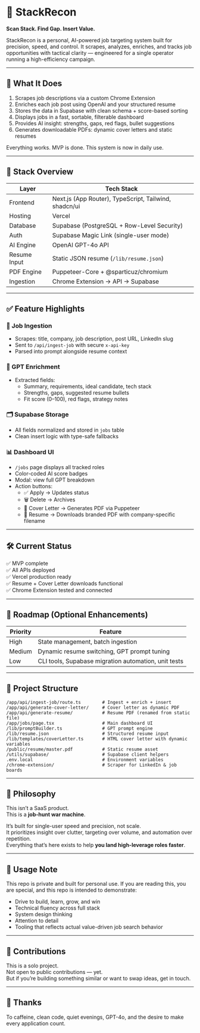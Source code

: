 # 🧠 StackRecon

**Scan Stack. Find Gap. Insert Value.**

StackRecon is a personal, AI-powered job targeting system built for precision, speed, and control. It scrapes, analyzes, enriches, and tracks job opportunities with tactical clarity — engineered for a single operator running a high-efficiency campaign.

---

## 🚀 What It Does

1. Scrapes job descriptions via a custom Chrome Extension
2. Enriches each job post using OpenAI and your structured resume
3. Stores the data in Supabase with clean schema + score-based sorting
4. Displays jobs in a fast, sortable, filterable dashboard
5. Provides AI insight: strengths, gaps, red flags, bullet suggestions
6. Generates downloadable PDFs: dynamic cover letters and static resumes

Everything works. MVP is done. This system is now in daily use.

---

## 🧱 Stack Overview

| Layer        | Tech Stack                                                  |
|--------------|-------------------------------------------------------------|
| Frontend     | Next.js (App Router), TypeScript, Tailwind, shadcn/ui       |
| Hosting      | Vercel                                                      |
| Database     | Supabase (PostgreSQL + Row-Level Security)                  |
| Auth         | Supabase Magic Link (single-user mode)                      |
| AI Engine    | OpenAI GPT-4o API                                           |
| Resume Input | Static JSON resume (`/lib/resume.json`)                     |
| PDF Engine   | Puppeteer-Core + @sparticuz/chromium                        |
| Ingestion    | Chrome Extension → API → Supabase                           |

---

## ✅ Feature Highlights

### 📡 Job Ingestion

- Scrapes: title, company, job description, post URL, LinkedIn slug
- Sent to `/api/ingest-job` with secure `x-api-key`
- Parsed into prompt alongside resume context

### 🧠 GPT Enrichment

- Extracted fields:
  - Summary, requirements, ideal candidate, tech stack
  - Strengths, gaps, suggested resume bullets
  - Fit score (0–100), red flags, strategy notes

### 🗂 Supabase Storage

- All fields normalized and stored in `jobs` table
- Clean insert logic with type-safe fallbacks

### 📊 Dashboard UI

- `/jobs` page displays all tracked roles
- Color-coded AI score badges
- Modal: view full GPT breakdown
- Action buttons:
  - ✅ Apply → Updates status
  - 🗑 Delete → Archives
  - 📄 Cover Letter → Generates PDF via Puppeteer
  - 📎 Resume → Downloads branded PDF with company-specific filename

---

## 🛠 Current Status

✅ MVP complete  
✅ All APIs deployed  
✅ Vercel production ready  
✅ Resume + Cover Letter downloads functional  
✅ Chrome Extension tested and connected

---

## 🧪 Roadmap (Optional Enhancements)

| Priority   | Feature                                  |
|------------|-------------------------------------------|
| High       | State management, batch ingestion         |
| Medium     | Dynamic resume switching, GPT prompt tuning |
| Low        | CLI tools, Supabase migration automation, unit tests

---

## 📁 Project Structure

```
/app/api/ingest-job/route.ts        # Ingest + enrich + insert
/app/api/generate-cover-letter/     # Cover letter as dynamic PDF
/app/api/generate-resume/           # Resume PDF (renamed from static file)
/app/jobs/page.tsx                  # Main dashboard UI
/lib/promptBuilder.ts               # GPT prompt engine
/lib/resume.json                    # Structured resume input
/lib/templates/coverLetter.ts       # HTML cover letter with dynamic variables
/public/resume/master.pdf           # Static resume asset
/utils/supabase/                    # Supabase client helpers
.env.local                          # Environment variables
/chrome-extension/                  # Scraper for LinkedIn & job boards
```

---

## 🧠 Philosophy

This isn’t a SaaS product.  
This is a **job-hunt war machine**.  

It’s built for single-user speed and precision, not scale.  
It prioritizes insight over clutter, targeting over volume, and automation over repetition.  
Everything that’s here exists to help **you land high-leverage roles faster**.

---

## 📌 Usage Note

This repo is private and built for personal use. If you are reading this, you are special, and this repo is intended to demonstrate:
- Drive to build, learn, grow, and win
- Technical fluency across full stack
- System design thinking
- Attention to detail
- Tooling that reflects actual value-driven job search behavior

---

## 🤝 Contributions

This is a solo project.  
Not open to public contributions — yet.  
But if you’re building something similar or want to swap ideas, get in touch.

---

## 🍻 Thanks

To caffeine, clean code, quiet evenings, GPT-4o, and the desire to make every application count.
